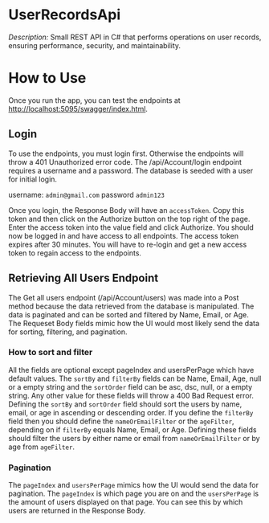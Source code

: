 # UserRecordsApi
*Description:* Small REST API in C# that performs operations on user records, ensuring performance, security, and maintainability.

# How to Use
Once you run the app, you can test the endpoints at [http://localhost:5095/swagger/index.html](http://localhost:5095/swagger/index.html).

## Login
To use the endpoints, you must login first. Otherwise the endpoints will throw a 401 Unauthorized error code. The /api/Account/login endpoint requires a username and a password. The database is seeded with a user for initial login. 

username: `admin@gmail.com` password `admin123`

Once you login, the Response Body will have an `accessToken`. Copy this token and then click on the Authorize button on the top right of the page. Enter the access token into the value field and click Authorize. You should now be logged in and have access to all endpoints. The access token expires after 30 minutes. You will have to re-login and get a new access token to regain access to the endpoints. 

## Retrieving All Users Endpoint
The Get all users endpoint (/api/Account/users) was made into a Post method because the data retrieved from the database is manipulated. The data is paginated and can be sorted and filtered by Name, Email, or Age. The Requeset Body fields mimic how the UI would most likely send the data for sorting, filtering, and pagination. 

### How to sort and filter
All the fields are optional except pageIndex and usersPerPage which have default values. The `sortBy` and `filterBy` fields can be Name, Email, Age, null or a empty string and the `sortOrder` field can be asc, dsc, null, or a empty string. Any other value for these fields will throw a 400 Bad Request error. Defining the `sortBy` and `sortOrder` field should sort the users by name, email, or age in ascending or descending order. If you define the `filterBy` field then you should define the `nameOrEmailFilter` or the `ageFilter`, depending on if `filterBy` equals Name, Email, or Age. Defining these fields should filter the users by either name or email from `nameOrEmailFilter` or by age from `ageFilter`.

### Pagination
The `pageIndex` and `usersPerPage` mimics how the UI would send the data for pagination. The `pageIndex` is which page you are on and the `usersPerPage` is the amount of users displayed on that page. You can see this by which users are returned in the Response Body.
